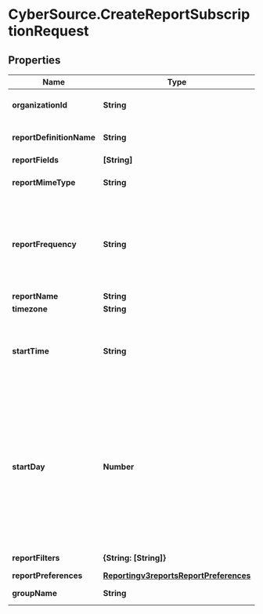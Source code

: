 # CyberSource.CreateReportSubscriptionRequest

## Properties
Name | Type | Description | Notes
------------ | ------------- | ------------- | -------------
**organizationId** | **String** | Valid CyberSource organizationId | [optional] 
**reportDefinitionName** | **String** | Valid Report Definition Name | 
**reportFields** | **[String]** |  | 
**reportMimeType** | **String** | Valid values: - application/xml - text/csv  | 
**reportFrequency** | **String** | &#39;The frequency for which subscription is created.&#39;  Valid values: - &#39;DAILY&#39; - &#39;WEEKLY&#39; - &#39;MONTHLY&#39; - &#39;ADHOC&#39;  | 
**reportName** | **String** |  | 
**timezone** | **String** |  | 
**startTime** | **String** | The hour at which the report generation should start. It should be in hhmm format. | 
**startDay** | **Number** | This is the start day if the frequency is WEEKLY or MONTHLY. The value varies from 1-7 for WEEKLY and 1-31 for MONTHLY. For WEEKLY 1 means Sunday and 7 means Saturday. By default the value is 1. | [optional] 
**reportFilters** | **{String: [String]}** | List of filters to apply | [optional] 
**reportPreferences** | [**Reportingv3reportsReportPreferences**](Reportingv3reportsReportPreferences.md) |  | [optional] 
**groupName** | **String** | Valid GroupName | [optional] 


